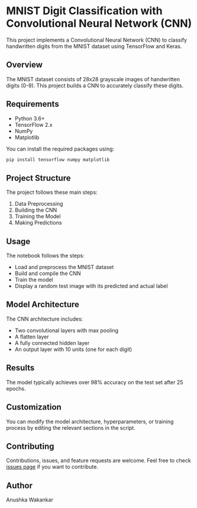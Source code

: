 # MNIST Digit Classification with Convolutional Neural Network (CNN)

This project implements a Convolutional Neural Network (CNN) to classify handwritten digits from the MNIST dataset using TensorFlow and Keras.

## Overview

The MNIST dataset consists of 28x28 grayscale images of handwritten digits (0-9). This project builds a CNN to accurately classify these digits.

## Requirements

- Python 3.6+
- TensorFlow 2.x
- NumPy
- Matplotlib

You can install the required packages using:
```bash
pip install tensorflow numpy matplotlib
```

## Project Structure

The project follows these main steps:

1. Data Preprocessing
2. Building the CNN
3. Training the Model
4. Making Predictions

## Usage
The notebook follows the steps:
- Load and preprocess the MNIST dataset
- Build and compile the CNN
- Train the model
- Display a random test image with its predicted and actual label

## Model Architecture

The CNN architecture includes:

- Two convolutional layers with max pooling
- A flatten layer
- A fully connected hidden layer
- An output layer with 10 units (one for each digit)

## Results

The model typically achieves over 98% accuracy on the test set after 25 epochs.

## Customization

You can modify the model architecture, hyperparameters, or training process by editing the relevant sections in the script.


## Contributing

Contributions, issues, and feature requests are welcome. Feel free to check [issues page](https://github.com/yourusername/mnist-cnn/issues) if you want to contribute.

## Author

Anushka Wakankar
